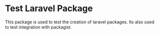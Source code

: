 # Test Laravel Package
This package is used to test the creation of laravel packages.
Its also used to test integration with packagist.
